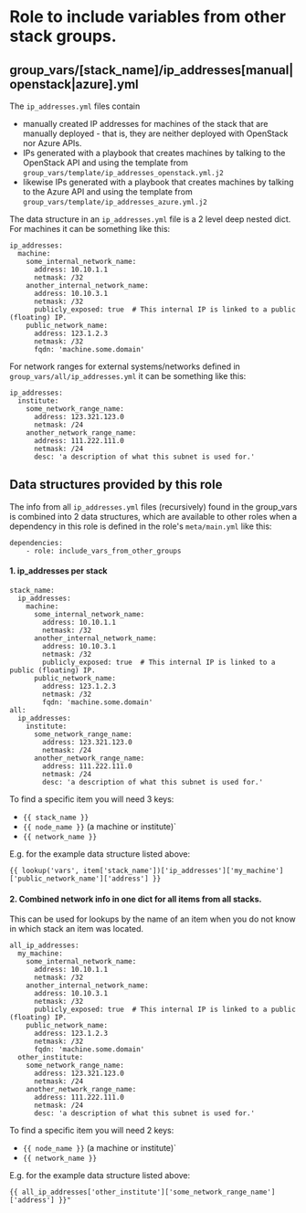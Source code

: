 # Role to include variables from other stack groups.

## group_vars/[stack_name]/ip_addresses[manual|openstack|azure].yml

The `ip_addresses.yml` files contain
 - manually created IP addresses for machines of the stack that are manually deployed - that is, they 
   are neither deployed with OpenStack nor Azure APIs.
 - IPs generated with a playbook that creates machines by talking to the OpenStack API
   and using the template from `group_vars/template/ip_addresses_openstack.yml.j2`
 - likewise IPs generated with a playbook that creates machines by talking to the Azure API
   and using the template from `group_vars/template/ip_addresses_azure.yml.j2`

The data structure in an `ip_addresses.yml` file is a 2 level deep nested dict.
For machines it can be something like this:

```
ip_addresses:
  machine:
    some_internal_network_name:
      address: 10.10.1.1
      netmask: /32
    another_internal_network_name:
      address: 10.10.3.1
      netmask: /32
      publicly_exposed: true  # This internal IP is linked to a public (floating) IP.
    public_network_name:
      address: 123.1.2.3
      netmask: /32
      fqdn: 'machine.some.domain'
```

For network ranges for external systems/networks defined in `group_vars/all/ip_addresses.yml` it can be something like this:

```
ip_addresses:
  institute:
    some_network_range_name:
      address: 123.321.123.0
      netmask: /24
    another_network_range_name:
      address: 111.222.111.0
      netmask: /24
      desc: 'a description of what this subnet is used for.'
```

## Data structures provided by this role

The info from all `ip_addresses.yml` files (recursively) found in the group_vars is combined into 2 data structures,
which are available to other roles when a dependency in this role is defined in the role's `meta/main.yml` like this:

```
dependencies:
    - role: include_vars_from_other_groups
```

#### 1. ip_addresses per stack

```
stack_name:
  ip_addresses:
    machine:
      some_internal_network_name:
        address: 10.10.1.1
        netmask: /32
      another_internal_network_name:
        address: 10.10.3.1
        netmask: /32
        publicly_exposed: true  # This internal IP is linked to a public (floating) IP.
      public_network_name:
        address: 123.1.2.3
        netmask: /32
        fqdn: 'machine.some.domain'
all:
  ip_addresses:
    institute:
      some_network_range_name:
        address: 123.321.123.0
        netmask: /24
      another_network_range_name:
        address: 111.222.111.0
        netmask: /24
        desc: 'a description of what this subnet is used for.'
```

To find a specific item you will need 3 keys:

 * `{{ stack_name }}`
 * `{{ node_name }}` (a machine or institute)`
 * `{{ network_name }}`

E.g. for the example data structure listed above:
```
{{ lookup('vars', item['stack_name'])['ip_addresses']['my_machine']['public_network_name']['address'] }}
```


#### 2. Combined network info in one dict for all items from all stacks.

This can be used for lookups by the name of an item when you do not know in which stack an item was located.

```
all_ip_addresses:
  my_machine:
    some_internal_network_name:
      address: 10.10.1.1
      netmask: /32
    another_internal_network_name:
      address: 10.10.3.1
      netmask: /32
      publicly_exposed: true  # This internal IP is linked to a public (floating) IP.
    public_network_name:
      address: 123.1.2.3
      netmask: /32
      fqdn: 'machine.some.domain'
  other_institute:
    some_network_range_name:
      address: 123.321.123.0
      netmask: /24
    another_network_range_name:
      address: 111.222.111.0
      netmask: /24
      desc: 'a description of what this subnet is used for.'
```

To find a specific item you will need 2 keys:

 * `{{ node_name }}` (a machine or institute)`
 * `{{ network_name }}`

E.g. for the example data structure listed above:
```
{{ all_ip_addresses['other_institute']['some_network_range_name']['address'] }}"
```

